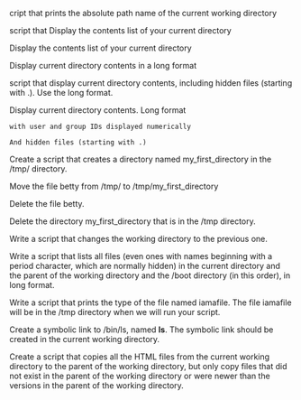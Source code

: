cript that prints the absolute path name of the current working directory

script that Display the contents list of your current directory

Display the contents list of your current directory

Display current directory contents in a long format

script that display current directory contents, including hidden files (starting with .). Use the long format.

Display current directory contents.
	Long format

	with user and group IDs displayed numerically

	And hidden files (starting with .)

Create a script that creates a directory named my_first_directory in the /tmp/ directory.

Move the file betty from /tmp/ to /tmp/my_first_directory

Delete the file betty.

Delete the directory my_first_directory that is in the /tmp directory.

Write a script that changes the working directory to the previous one.

Write a script that lists all files (even ones with names beginning with a period character, which are normally hidden) in the current directory and the parent of the working directory and the /boot directory (in this order), in long format.

Write a script that prints the type of the file named iamafile. The file iamafile will be in the /tmp directory when we will run your script.

Create a symbolic link to /bin/ls, named __ls__. The symbolic link should be created in the current working directory.

Create a script that copies all the HTML files from the current working directory to the parent of the working directory, but only copy files that did not exist in the parent of the working directory or were newer than the versions in the parent of the working directory.
